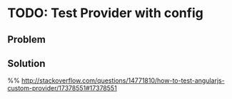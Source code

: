 # TODO: Test Provider with config

## Problem

## Solution

%% http://stackoverflow.com/questions/14771810/how-to-test-angularjs-custom-provider/17378551#17378551


